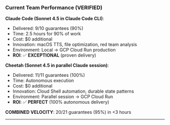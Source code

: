 ### Current Team Performance (VERIFIED)

**Claude Code (Sonnet 4.5 in Claude Code CLI)**:
- Delivered: 9/10 guarantees (90%)
- Time: 2.5 hours for 90% of work
- Cost: $0 additional
- Innovation: macOS TTS, file optimization, red team analysis
- Environment: Local → GCP Cloud Run production
- **ROI**: ✅ **EXCEPTIONAL** (proven delivery)

**Cheetah (Sonnet 4.5 in parallel Claude session)**:
- Delivered: 11/11 guarantees (100%)
- Time: Autonomous execution
- Cost: $0 additional
- Innovation: Cloud Shell automation, durable state patterns
- Environment: Parallel session → GCP Cloud Run
- **ROI**: ✅ **PERFECT** (100% autonomous delivery)

**COMBINED VELOCITY**: 20/21 guarantees (95%) in <3 hours

---
